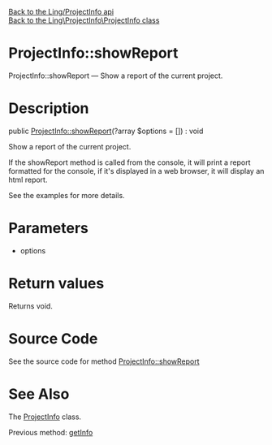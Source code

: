 [Back to the Ling/ProjectInfo api](https://github.com/lingtalfi/ProjectInfo/blob/master/doc/api/Ling/ProjectInfo.md)<br>
[Back to the Ling\ProjectInfo\ProjectInfo class](https://github.com/lingtalfi/ProjectInfo/blob/master/doc/api/Ling/ProjectInfo/ProjectInfo.md)


ProjectInfo::showReport
================



ProjectInfo::showReport — Show a report of the current project.




Description
================


public [ProjectInfo::showReport](https://github.com/lingtalfi/ProjectInfo/blob/master/doc/api/Ling/ProjectInfo/ProjectInfo/showReport.md)(?array $options = []) : void




Show a report of the current project.

If the showReport method is called from the console, it will print a report formatted for the console,
if it's displayed in a web browser, it will display an html report.

See the examples for more details.




Parameters
================


- options

    


Return values
================

Returns void.








Source Code
===========
See the source code for method [ProjectInfo::showReport](https://github.com/lingtalfi/ProjectInfo/blob/master/ProjectInfo.php#L184-L194)


See Also
================

The [ProjectInfo](https://github.com/lingtalfi/ProjectInfo/blob/master/doc/api/Ling/ProjectInfo/ProjectInfo.md) class.

Previous method: [getInfo](https://github.com/lingtalfi/ProjectInfo/blob/master/doc/api/Ling/ProjectInfo/ProjectInfo/getInfo.md)<br>

